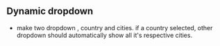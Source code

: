 ## Dynamic dropdown

- make two dropdown , country and cities. if a country selected, other dropdown should automatically show all it's respective cities.
